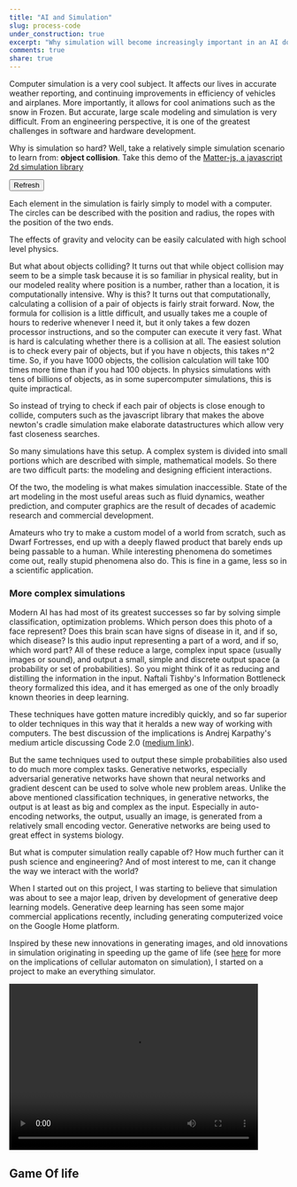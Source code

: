 ```yaml
---
title: "AI and Simulation"
slug: process-code
under_construction: true
excerpt: "Why simulation will become increasingly important in an AI dominated technology world, and how I discovered this by making a really shitty simulator."
comments: true
share: true
---
```


Computer simulation is a very cool subject. It affects our lives in accurate weather reporting, and continuing improvements in efficiency of vehicles and airplanes. More importantly, it allows for cool animations such as the snow in Frozen. But accurate, large scale modeling and simulation is very difficult. From an engineering perspective, it is one of the greatest challenges in software and hardware development.

Why is simulation so hard? Well, take a relatively simple simulation scenario to learn from: **object collision**. Take this demo of the [Matter-js, a javascript 2d simulation library](http://brm.io/matter-js/)

<script src="https://cdnjs.cloudflare.com/ajax/libs/matter-js/0.12.0/matter.min.js"></script>

<div id="rendered_canvas"></div>

<button id="refresh_button">Refresh</button>

<script>

{% include javascript/on_simulation/example_sim.js %}

</script>

Each element in the simulation is fairly simply to model with a computer. The circles can be described with the position and radius, the ropes with the position of the two ends.

The effects of gravity and velocity can be easily calculated with high school level physics.

But what about objects colliding? It turns out that while object collision may seem to be a simple task because it is so familiar in physical reality, but in our modeled reality where position is a number, rather than a location, it is computationally intensive. Why is this? It turns out that computationally, calculating a collision of a pair of objects is fairly strait forward. Now, the formula for collision is a little difficult, and usually takes me a couple of hours to rederive whenever I need it, but it only takes a few dozen processor instructions, and so the computer can execute it very fast. What is hard is calculating whether there is a collision at all. The easiest solution is to check every pair of objects, but if you have n objects, this takes n^2 time. So, if you have 1000 objects, the collision calculation will take 100 times more time than if you had 100 objects. In physics simulations with tens of billions of objects, as in some supercomputer simulations, this is quite impractical.

So instead of trying to check if each pair of objects is close enough to collide, computers such as the javascript library that makes the above newton's cradle simulation make elaborate datastructures which allow very fast closeness searches.

So many simulations have this setup. A complex system is divided into small portions which are described with simple, mathematical models. So there are two difficult parts: the modeling and designing efficient interactions.

Of the two, the modeling is what makes simulation inaccessible. State of the art modeling in the most useful areas such as fluid dynamics, weather prediction, and computer graphics are the result of decades of academic research and commercial development.

Amateurs who try to make a custom model of a world from scratch, such as Dwarf Fortresses, end up with a deeply flawed product that barely ends up being passable to a human. While interesting phenomena do sometimes come out, really stupid phenomena also do. This is fine in a game, less so in a scientific application.



### More complex simulations

Modern AI has had most of its greatest successes so far by solving simple classification, optimization problems. Which person does this photo of a face represent? Does this brain scan have signs of disease in it, and if so, which disease? Is this audio input representing a part of a word, and if so, which word part? All of these reduce a large, complex input space (usually images or sound), and output a small, simple and discrete output space (a probability or set of probabilities). So you might think of it as reducing and distilling the information in the input. Naftali Tishby's Information Bottleneck theory formalized this idea, and it has emerged as one of the only broadly known theories in deep learning.

These techniques have gotten mature incredibly quickly, and so far superior to older techniques in this way that it heralds a new way of working with computers. The best discussion of the implications is Andrej Karpathy's medium article discussing Code 2.0 ([medium link](https://medium.com/@karpathy/software-2-0-a64152b37c35)).

But the same techniques used to output these simple probabilities also used to do much more complex tasks. Generative networks, especially adversarial generative networks have shown that neural networks and gradient descent can be used to solve whole new problem areas. Unlike the above mentioned classification techniques, in generative networks, the output is at least as big and complex as the input. Especially in auto-encoding networks, the output, usually an image, is generated from a relatively small encoding vector. Generative networks are being used to great effect in systems biology.


But what is computer simulation really capable of? How much further can it push science and engineering? And of most interest to me, can it change the way we interact with the world?

When I started out on this project, I was starting to believe that simulation was about to see a major leap, driven by development of generative deep learning models. Generative deep learning has seen some major commercial applications recently, including generating computerized voice on the Google Home platform.

Inspired by these new innovations in generating images, and old innovations in simulation originating in speeding up the game of life (see [here](intelligent-code/on_simulation/#game-of-life) for more on the implications of cellular automaton on simulation), I started on a project to make an everything simulator.




<video width="450" height="300" controls>
<source src="/link_only/on_simulation/videos/compressed_collide.mp4" type="video/mp4">
Your browser does not support the video tag.
</video>



## Game Of life
